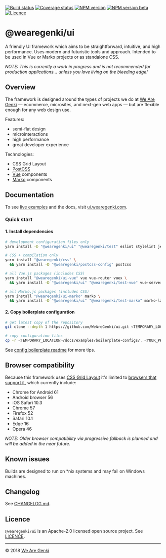 <!-- markdownlint-disable first-line-h1 -->

[![Build status](https://img.shields.io/travis/WeAreGenki/ui.svg)](https://travis-ci.org/WeAreGenki/ui)
[![Coverage status](https://img.shields.io/codecov/c/github/WeAreGenki/ui.svg)](https://codecov.io/gh/WeAreGenki/ui)
[![NPM version](https://img.shields.io/npm/v/@wearegenki/ui.svg)](https://www.npmjs.com/package/@wearegenki/ui)
[![NPM version beta](https://img.shields.io/npm/v/@wearegenki/ui/beta.svg)](https://www.npmjs.com/package/@wearegenki/ui)
[![Licence](https://img.shields.io/npm/l/@wearegenki/ui.svg)](https://github.com/WeAreGenki/ui/blob/master/LICENCE)

# @wearegenki/ui

A friendly UI framework which aims to be straightforward, intuitive, and high performance. Uses modern and futuristic tools and approach. Intended to be used in Vue or Marko projects or as standalone CSS.

_NOTE: This is currently a work in progress and is not recommended for production applications... unless you love living on the bleeding edge!_

## Overview

The framework is designed around the types of projects we do at [We Are Genki](https://wearegenki.com) — ecommerce, microsites, and next-gen web apps — but are flexible enough for any web design use.

Features:

* semi-flat design
* microinteractions
* high performance
* great developer experience

Technologies:

* CSS Grid Layout
* [PostCSS](http://postcss.org)
* [Vue](https://vuejs.org/) components
* [Marko](https://markojs.com) components

## Documentation

To see [live examples](https://ui.wearegenki.com/examples) and the docs, visit [ui.wearegenki.com](https://ui.wearegenki.com).

### Quick start

#### 1. Install dependencies

```bash
# development configuration files only
yarn install -D "@wearegenki/ui" "@wearegenki/test" eslint stylelint jest puppeteer

# CSS + compilation only
yarn install "@wearegenki/css" \
  && yarn install -D "@wearegenki/postcss-config" postcss

# all Vue.js packages (includes CSS)
yarn install "@wearegenki/ui-vue" vue vue-router vuex \
  && yarn install -D "@wearegenki/ui" "@wearegenki/test-vue" vue-server-renderer vue-template-compiler postcss eslint stylelint jest

# all Marko.js packages (includes CSS)
yarn install "@wearegenki/ui-marko" marko \
  && yarn install -D "@wearegenki/ui" "@wearegenki/test-marko" marko-lasso postcss-lasso lasso postcss eslint stylelint jest
```

#### 2. Copy boilerplate configuration

```bash
# get latest copy of the repository
git clone --depth 1 https://github.com/WeAreGenki/ui.git <TEMPORARY_LOCATION>

# copy configuration files
cp -r <TEMPORARY_LOCATION>/docs/examples/boilerplate-configs/. <YOUR_PROJECT_LOCATION>
```

See [config boilerplate readme](https://github.com/WeAreGenki/ui/blob/master/docs/examples/boilerplate-configs/README.md) for more tips.

## Browser compatibility

Because this framework uses [CSS Grid Layout](https://developer.mozilla.org/en-US/docs/Web/CSS/CSS_Grid_Layout) it's limited to [browsers that support it](http://caniuse.com/#feat=css-grid), which currently include:

* Chrome for Android 61
* Android browser 56
* iOS Safari 10.3
* Chrome 57
* Firefox 52
* Safari 10.1
* Edge 16
* Opera 46

_NOTE: Older browser compatibility via progressive fallback is planned and will be added in the near future._

## Known issues

Builds are designed to run on *nix systems and may fail on Windows machines.

## Changelog

See [CHANGELOG.md](https://github.com/WeAreGenki/ui/blob/master/CHANGELOG.md).

## Licence

`@wearegenki/ui` is an Apache-2.0 licensed open source project. See [LICENCE](https://github.com/WeAreGenki/ui/blob/master/LICENCE).

-----

© 2018 [We Are Genki](https://wearegenki.com)
